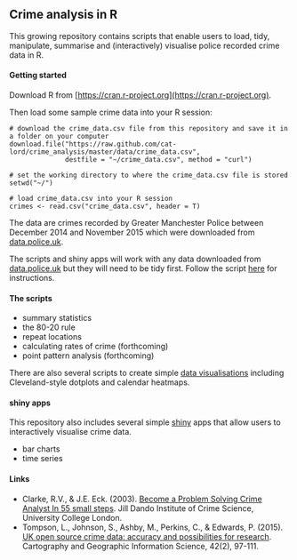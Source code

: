 ## Crime analysis in R

This growing repository contains scripts that enable users to load, tidy, manipulate, summarise and (interactively) visualise police recorded crime data in R.

#### Getting started

Download R from [https://cran.r-project.org](https://cran.r-project.org). 

Then load some sample crime data into your R session:

```
# download the crime_data.csv file from this repository and save it in a folder on your computer 
download.file("https://raw.github.com/cat-lord/crime_analysis/master/data/crime_data.csv", 
              destfile = "~/crime_data.csv", method = "curl") 

# set the working directory to where the crime_data.csv file is stored
setwd("~/")

# load crime_data.csv into your R session
crimes <- read.csv("crime_data.csv", header = T)
```

The data are crimes recorded by Greater Manchester Police between December 2014 and November 2015 which were downloaded from [data.police.uk](https://data.police.uk).

The scripts and shiny apps will work with any data downloaded from [data.police.uk](https://data.police.uk) but they will need to be tidy first. Follow the script [here](https://github.com/cat-lord/crime_analysis/blob/master/data/tidying_data.R) for instructions.

#### The scripts
  
* summary statistics
* the 80-20 rule
* repeat locations
* calculating rates of crime (forthcoming)
* point pattern analysis (forthcoming)

There are also several scripts to create simple [data visualisations](https://github.com/cat-lord/crime_analysis/tree/master/scripts/data_visualisations) including Cleveland-style dotplots and calendar heatmaps.

#### shiny apps

This repository also includes several simple [shiny](http://shiny.rstudio.com) apps that allow users to interactively visualise crime data.

* bar charts
* time series

#### Links

* Clarke, R.V., & J.E. Eck. (2003). [Become a Problem Solving Crime Analyst In 55 small steps](http://www.popcenter.org/library/reading/pdfs/55stepsUK.pdf). Jill Dando Institute of Crime Science, University College London.
* Tompson, L., Johnson, S., Ashby, M., Perkins, C., & Edwards, P. (2015). [UK open source crime data: accuracy and possibilities for research](http://www.tandfonline.com/doi/full/10.1080/15230406.2014.972456). Cartography and Geographic Information Science, 42(2), 97-111.


